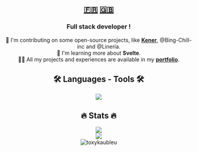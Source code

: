 <h2 align=center><a href="https://github.com/ToxykAuBleu/ToxykAuBleu/blob/main/README.fr-FR.md">🇫🇷</a> <a href="https://github.com/ToxykAuBleu/ToxykAuBleu/blob/main/README.md">🇬🇧</a></h2>
<h3 align=center>Full stack developer  !</h3>
<p align=center>  
🔭 I'm contributing on some open-source projects, like <a href="https://github.com/rajnandan1/kener"><b>Kener</b></a>, @Bing-Chill-inc and @Lineria.<br/>
🌱 I'm learning more about <b>Svelte</b>.<br/>
👨‍💻 All my projects and experiences are available in my <a href="https://portfolio.toxykaubleu.fr"><b>portfolio</b></a>.<br/>
</p>

<h2 align=center>🛠️ Languages - Tools 🛠️</h2>
<p align=center>
   <a href="https://skillicons.dev">
      <img src="https://skillicons.dev/icons?i=java,mysql,mongodb,php,bash,cpp,cs,bun,nodejs,js,html,css,scss,bootstrap,tailwind,svelte,typescript,angular,nestjs,laravel,express,discordjs,git,github,linux,arch,qt,unity,threejs,visualstudio,vscode,powershell,docker,kubernetes,discord,notion&perline=15" />
   </a>
</p>

<h2 align=center>🔥 Stats 🔥</h2>
<p align=center>
   <img src="https://streak-stats.demolab.com/?user=ToxykAuBleu&theme=transparent&locale=en" /><br/>
   <img src="https://github-readme-stats.vercel.app/api?username=ToxykAuBleu&theme=transparent&show_icons=true&cache_seconds=86400&locale=en" /><br/>
   <img src="https://komarev.com/ghpvc/?username=toxykaubleu&label=Profile%20views&color=0e75b6&style=flat-square" alt="toxykaubleu" />
</p>
